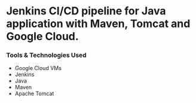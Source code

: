 # Jenkins CI/CD pipeline for Java application with Maven, Tomcat and Google Cloud.

### Tools & Technologies Used

- Google Cloud VMs
- Jenkins
- Java
- Maven
- Apache Tomcat
